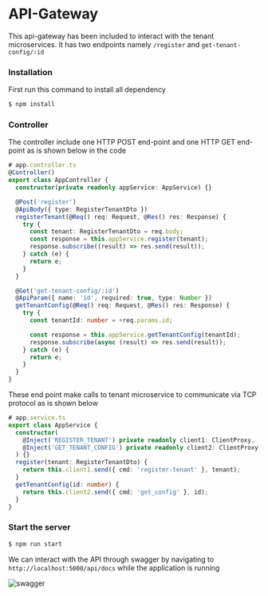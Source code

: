 # API-Gateway

This api-gateway has been included to interact with the tenant microservices. It has two endpoints namely `/register` and `get-tenant-config/:id`

### Installation
First run this command to install all dependency
```bash
$ npm install
```

### Controller
The controller include one HTTP POST end-point and one HTTP GET end-point as is shown below in the code
```ts
# app.controller.ts
@Controller()
export class AppController {
  constructor(private readonly appService: AppService) {}

  @Post('register')
  @ApiBody({ type: RegisterTenantDto })
  registerTenant(@Req() req: Request, @Res() res: Response) {
    try {
      const tenant: RegisterTenantDto = req.body;
      const response = this.appService.register(tenant);
      response.subscribe((result) => res.send(result));
    } catch (e) {
      return e;
    }
  }

  @Get('get-tenant-config/:id')
  @ApiParam({ name: 'id', required: true, type: Number })
  getTenantConfig(@Req() req: Request, @Res() res: Response) {
    try {
      const tenantId: number = +req.params.id;

      const response = this.appService.getTenantConfig(tenantId);
      response.subscribe(async (result) => res.send(result));
    } catch (e) {
      return e;
    }
  }
}
``` 
These end point make calls to tenant microservice to communicate via TCP protocol as is shown below

```ts
# app.service.ts
export class AppService {
  constructor(
    @Inject('REGISTER_TENANT') private readonly client1: ClientProxy,
    @Inject('GET_TENANT_CONFIG') private readonly client2: ClientProxy,
  ) {}
  register(tenant: RegisterTenantDto) {
    return this.client1.send({ cmd: 'register-tenant' }, tenant);
  }
  getTenantConfig(id: number) {
    return this.client2.send({ cmd: 'get_config' }, id);
  }
}
```

### Start the server
```bash
$ npm run start
```
We can interact with the API through swagger by navigating to `http://localhost:5000/api/docs` while the application is running

![swagger](https://user-images.githubusercontent.com/87794374/147329878-69b939c6-36d0-4cbc-a8de-73825aab51c2.PNG)
